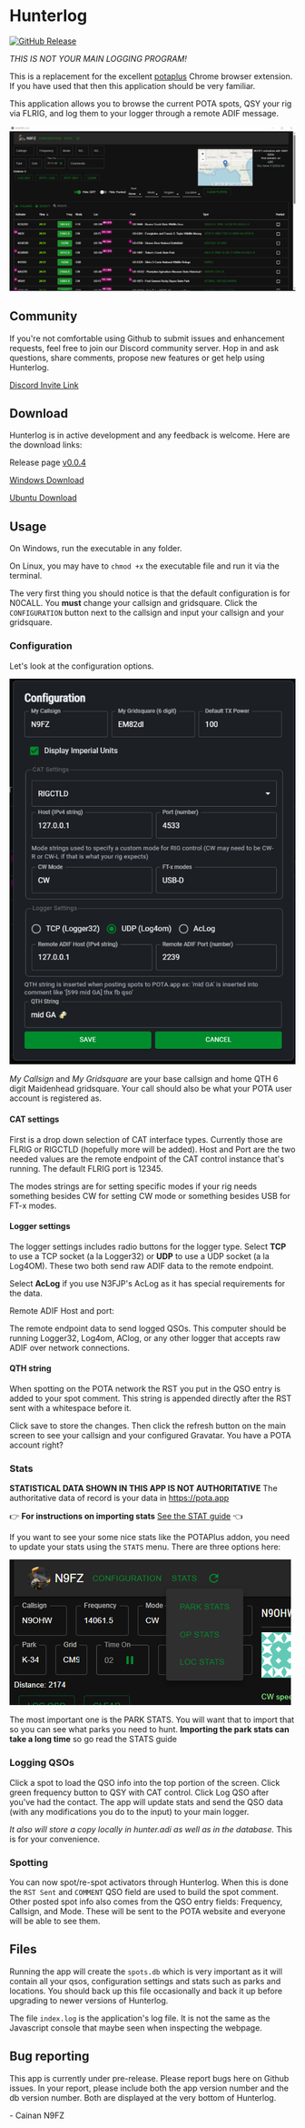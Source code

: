 # Hunterlog

[![GitHub Release](https://img.shields.io/github/v/release/cwhelchel/hunterlog?style=flat-square)](https://github.com/cwhelchel/hunterlog/releases)


*THIS IS NOT YOUR MAIN LOGGING PROGRAM!*

This is a replacement for the excellent [potaplus](https://dwestbrook.net/projects/potaplus/) Chrome browser extension. If you have used that then this application
should be very familiar.

This application allows you to browse the current POTA spots, QSY your rig via
FLRIG, and log them to your logger through a remote ADIF message.

![Demo of the goods](docs/img/demo.gif)

## Community

If you're not comfortable using Github to submit issues and enhancement requests, feel free to join our Discord community server. Hop in and ask questions, share comments, propose new features or get help using Hunterlog.

[Discord Invite Link](https://discord.gg/DfqMVMuMnG)

## Download

Hunterlog is in active development and any feedback is welcome. Here are the download links:

Release page [v0.0.4](https://github.com/cwhelchel/hunterlog/releases/tag/v0.0.4)

[Windows Download](https://github.com/cwhelchel/hunterlog/releases/download/v0.0.4/hunterlog_0.0.4.zip)

[Ubuntu Download](https://github.com/cwhelchel/hunterlog/releases/download/v0.0.4/hunterlog-ubuntu_0.0.4hotfix.zip)


## Usage

On Windows, run the executable in any folder. 

On Linux, you may have to `chmod +x` the executable file and run it via the terminal.

The very first thing you should notice is that the default configuration is for 
N0CALL. You **must** change your callsign and gridsquare. Click the 
`CONFIGURATION` button next to the callsign and input your callsign and your
gridsquare. 


### Configuration

Let's look at the configuration options.

![Configuration options](docs/img/config.png)

*My Callsign* and *My Gridsquare* are your base callsign and home QTH 6 digit Maidenhead gridsquare. Your call should also be what your POTA user
account is registered as. 

#### CAT settings 
First is a drop down selection of CAT interface types. Currently those
are FLRIG or RIGCTLD (hopefully more will be added). Host and Port are the two needed values are the remote endpoint of the CAT control instance that's running. The default FLRIG port is 12345.

The modes strings are for setting specific modes if your rig needs something
besides CW for setting CW mode or something besides USB for FT-x modes.

#### Logger settings

The logger settings includes radio buttons for the logger type. Select **TCP**  to use a TCP socket (a la Logger32) or **UDP** to use a UDP socket (a la Log4OM). These two both send raw ADIF data to the remote endpoint. 

Select **AcLog** if you use N3FJP's AcLog as it has special requirements for the data.

Remote ADIF Host and port:

The remote endpoint data to send logged QSOs. This computer should be running Logger32, Log4om, AClog, or any other logger that accepts raw ADIF over network connections.

#### QTH string

When spotting on the POTA network the RST you put in the QSO entry is added to your spot comment. This string is appended directly after the RST sent with a whitespace before it.

Click save to store the changes. Then click the refresh button on the main 
screen to see your callsign and your configured Gravatar. You have a POTA 
account right?

### Stats

**STATISTICAL DATA SHOWN IN THIS APP IS NOT AUTHORITATIVE** The authoritative data
of record is your data in https://pota.app

👉
**For instructions on importing stats** [See the STAT guide](docs/STATS.md)
👈


If you want to see your some nice stats like the POTAPlus addon, you need to
update your stats using the `STATS` menu. There are three options here: 


![Stat Menu Buttons](docs/img/stats.png)

The most important one is the PARK STATS. You will want that to import that so
you can see what parks you need to hunt. 
**Importing the park stats can take a long time** so go read the STATS guide

### Logging QSOs

Click a spot to load the QSO info into the top portion of the screen. Click green frequency button to QSY with CAT control. Click Log QSO after you've had the contact. The app will update stats and send the QSO data (with any modifications you do to the input) to your main logger. 

*It also will store a copy locally in hunter.adi as well as in the database.* This
is for your convenience.

### Spotting

You can now spot/re-spot activators through Hunterlog. When this is done the 
`RST Sent` and `COMMENT` QSO field are used to build the spot comment. Other
posted spot info also comes from the QSO entry fields: Frequency, Callsign, and Mode.
These will be sent to the POTA website and everyone will be able to see them.

## Files

Running the app will create the `spots.db` which is very important as it will 
contain all your qsos, configuration settings and stats such as parks and 
locations. You should back up this file occasionally and back it up before upgrading
to newer versions of Hunterlog.

The file `index.log` is the application's log file. It is not the same as the 
Javascript console that maybe seen when inspecting the webpage.


## Bug reporting

This app is currently under pre-release. Please report bugs here on Github 
issues. In your report, please include both the app version number and the db
version number. Both are displayed at the very bottom of Hunterlog.


\- Cainan N9FZ
